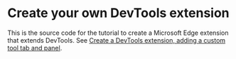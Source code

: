 # Create your own DevTools extension

This is the source code for the tutorial to create a Microsoft Edge extension that extends DevTools.  See [Create a DevTools extension, adding a custom tool tab and panel](https://learn.microsoft.com/microsoft-edge/extensions/developer-guide/devtools-extension).
